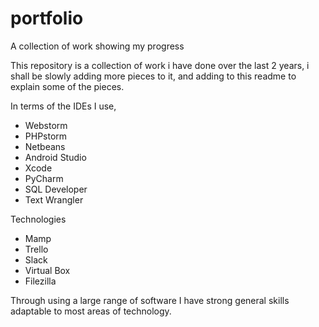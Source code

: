 # portfolio
A collection of work showing my progress

This repository is a collection of work i have done over the last 2 years, i shall be slowly adding more pieces to it, 
and adding to this readme to explain some of the pieces.

In terms of the IDEs I use, 
  - Webstorm 
  - PHPstorm
  - Netbeans
  - Android Studio
  - Xcode
  - PyCharm
  - SQL Developer
  - Text Wrangler

Technologies
  - Mamp
  - Trello
  - Slack
  - Virtual Box
  - Filezilla
  
Through using a large range of software I have strong general skills adaptable to most areas of technology.
